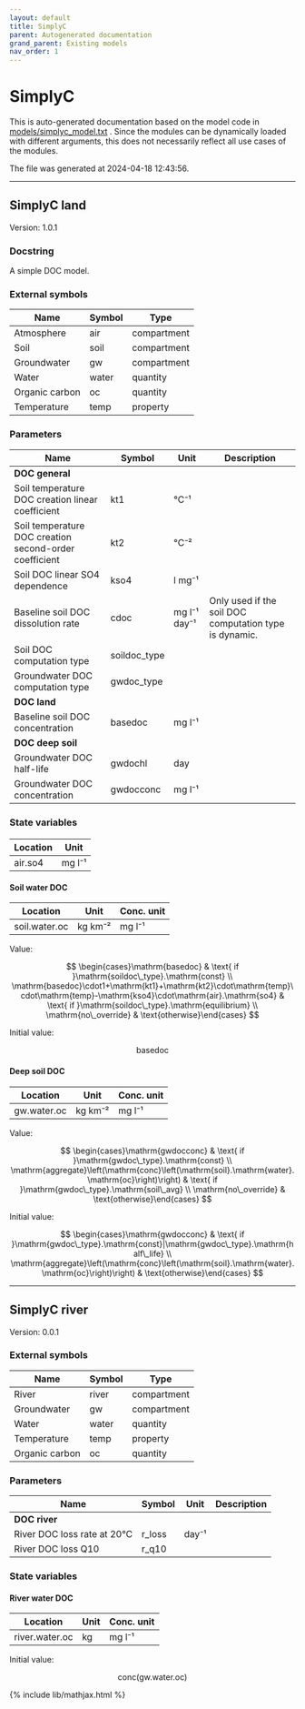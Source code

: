 ```yaml
---
layout: default
title: SimplyC
parent: Autogenerated documentation
grand_parent: Existing models
nav_order: 1
---
```


# SimplyC

This is auto-generated documentation based on the model code in [models/simplyc_model.txt](https://github.com/NIVANorge/Mobius2/blob/main/models/simplyc_model.txt) .
Since the modules can be dynamically loaded with different arguments, this does not necessarily reflect all use cases of the modules.

The file was generated at 2024-04-18 12:43:56.

---

## SimplyC land

Version: 1.0.1

### Docstring

A simple DOC model.

### External symbols

| Name | Symbol | Type |
| ---- | ------ | ---- |
| Atmosphere | air | compartment |
| Soil | soil | compartment |
| Groundwater | gw | compartment |
| Water | water | quantity |
| Organic carbon | oc | quantity |
| Temperature | temp | property |

### Parameters

| Name | Symbol | Unit |  Description |
| ---- | ------ | ---- |  ----------- |
| **DOC general** | | | |
| Soil temperature DOC creation linear coefficient | kt1 | °C⁻¹ |  |
| Soil temperature DOC creation second-order coefficient | kt2 | °C⁻² |  |
| Soil DOC linear SO4 dependence | kso4 | l mg⁻¹ |  |
| Baseline soil DOC dissolution rate | cdoc | mg l⁻¹ day⁻¹ | Only used if the soil DOC computation type is dynamic. |
| Soil DOC computation type | soildoc_type |  |  |
| Groundwater DOC computation type | gwdoc_type |  |  |
| **DOC land** | | | |
| Baseline soil DOC concentration | basedoc | mg l⁻¹ |  |
| **DOC deep soil** | | | |
| Groundwater DOC half-life | gwdochl | day |  |
| Groundwater DOC concentration | gwdocconc | mg l⁻¹ |  |

### State variables

#### 

| Location | Unit |
| -------- | ---- |
| air.so4 | mg l⁻¹ |

#### Soil water DOC

| Location | Unit | Conc. unit |
| -------- | ---- | ---- |
| soil.water.oc | kg km⁻² | mg l⁻¹ |

Value:

$$
\begin{cases}\mathrm{basedoc} & \text{ if }\mathrm{soildoc\_type}.\mathrm{const} \\ \mathrm{basedoc}\cdot1+\mathrm{kt1}+\mathrm{kt2}\cdot\mathrm{temp}\cdot\mathrm{temp}-\mathrm{kso4}\cdot\mathrm{air}.\mathrm{so4} & \text{ if }\mathrm{soildoc\_type}.\mathrm{equilibrium} \\ \mathrm{no\_override} & \text{otherwise}\end{cases}
$$

Initial value:

$$
\mathrm{basedoc}
$$

#### Deep soil DOC

| Location | Unit | Conc. unit |
| -------- | ---- | ---- |
| gw.water.oc | kg km⁻² | mg l⁻¹ |

Value:

$$
\begin{cases}\mathrm{gwdocconc} & \text{ if }\mathrm{gwdoc\_type}.\mathrm{const} \\ \mathrm{aggregate}\left(\mathrm{conc}\left(\mathrm{soil}.\mathrm{water}.\mathrm{oc}\right)\right) & \text{ if }\mathrm{gwdoc\_type}.\mathrm{soil\_avg} \\ \mathrm{no\_override} & \text{otherwise}\end{cases}
$$

Initial value:

$$
\begin{cases}\mathrm{gwdocconc} & \text{ if }\mathrm{gwdoc\_type}.\mathrm{const}|\mathrm{gwdoc\_type}.\mathrm{half\_life} \\ \mathrm{aggregate}\left(\mathrm{conc}\left(\mathrm{soil}.\mathrm{water}.\mathrm{oc}\right)\right) & \text{otherwise}\end{cases}
$$

---

## SimplyC river

Version: 0.0.1

### External symbols

| Name | Symbol | Type |
| ---- | ------ | ---- |
| River | river | compartment |
| Groundwater | gw | compartment |
| Water | water | quantity |
| Temperature | temp | property |
| Organic carbon | oc | quantity |

### Parameters

| Name | Symbol | Unit |  Description |
| ---- | ------ | ---- |  ----------- |
| **DOC river** | | | |
| River DOC loss rate at 20°C | r_loss | day⁻¹ |  |
| River DOC loss Q10 | r_q10 |  |  |

### State variables

#### River water DOC

| Location | Unit | Conc. unit |
| -------- | ---- | ---- |
| river.water.oc | kg | mg l⁻¹ |

Initial value:

$$
\mathrm{conc}\left(\mathrm{gw}.\mathrm{water}.\mathrm{oc}\right)
$$



{% include lib/mathjax.html %}

